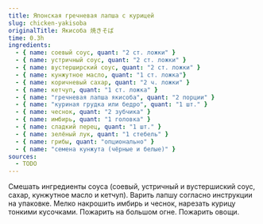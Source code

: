 ```yaml
---
title: Японская гречневая лапша с курицей
slug: chicken-yakisoba
originalTitle: Якисоба 焼きそば
time: 0.3h
ingredients:
  - { name: соевый соус, quant: "2 ст. ложки" }
  - { name: устричный соус, quant: "2 ст. ложки" }
  - { name: вустерширский соус, quant: "2 ст. ложки" }
  - { name: кунжутное масло, quant: "1 ст. ложка"}
  - { name: коричневый сахар, quant: "2 ч. ложки" }
  - { name: кетчуп, quant: "1 ст. ложка" }
  - { name: "гречневая лапша якисоба", quant: "2 порции" }
  - { name: "куриная грудка или бедро", quant: "1 шт." }
  - { name: чеснок, quant: "2 зубчика" }
  - { name: имбирь, quant: "1 головка" }
  - { name: сладкий перец, quant: "1 шт." }
  - { name: зелёный лук, quant: "1 стебель" }
  - { name: грибы, quant: "опционально" }
  - { name: "семена кунжута (чёрные и белые)" }
sources:
  - TODO
---
```


Смешать ингредиенты соуса (соевый, устричный и вустершиский соус, сахар, кунжутное масло и кетчуп).
Варить лапшу согласно инструкции на упаковке.
Мелко накрошить имбирь и чеснок, нарезать курицу тонкими кусочками.
Пожарить на большом огне.
Пожарить овощи.